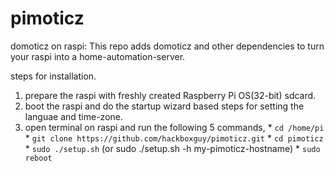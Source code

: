 # pimoticz
domoticz on raspi:
This repo adds domoticz and other dependencies to turn your raspi into a home-automation-server.

steps for installation.
  1. prepare the raspi with freshly created Raspberry Pi OS(32-bit) sdcard.
  2. boot the raspi and do the startup wizard based steps for setting the languae and time-zone.
  3. open terminal on raspi and run the following 5 commands,
	* ```cd /home/pi```
	* ```git clone https://github.com/hackboxguy/pimoticz.git```
	* ```cd pimoticz```
	* ```sudo ./setup.sh``` (or sudo ./setup.sh -h my-pimoticz-hostname)
	* ```sudo reboot```
